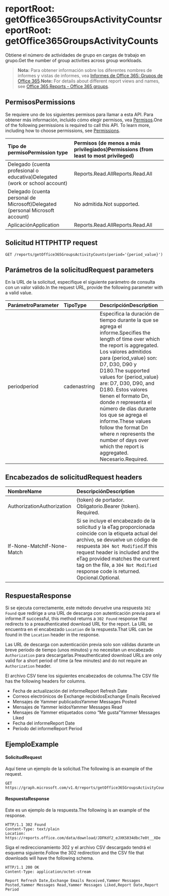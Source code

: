 # <a name="reportroot-getoffice365groupsactivitycounts"></a><span data-ttu-id="473ae-101">reportRoot: getOffice365GroupsActivityCounts</span><span class="sxs-lookup"><span data-stu-id="473ae-101">reportRoot: getOffice365GroupsActivityCounts</span></span>

<span data-ttu-id="473ae-102">Obtiene el número de actividades de grupo en cargas de trabajo en grupo.</span><span class="sxs-lookup"><span data-stu-id="473ae-102">Get the number of group activities across group workloads.</span></span>

> <span data-ttu-id="473ae-103">**Nota:** Para obtener información sobre los diferentes nombres de informes y vistas de informes, vea [Informes de Office 365: Grupos de Office 365](https://support.office.com/client/Office-365-groups-a27f1a99-3557-4f85-9560-a28e3d822a40).</span><span class="sxs-lookup"><span data-stu-id="473ae-103">**Note:** For details about different report views and names, see [Office 365 Reports - Office 365 groups](https://support.office.com/client/Office-365-groups-a27f1a99-3557-4f85-9560-a28e3d822a40).</span></span>

## <a name="permissions"></a><span data-ttu-id="473ae-104">Permisos</span><span class="sxs-lookup"><span data-stu-id="473ae-104">Permissions</span></span>

<span data-ttu-id="473ae-p101">Se requiere uno de los siguientes permisos para llamar a esta API. Para obtener más información, incluido cómo elegir permisos, vea [Permisos](../../../concepts/permissions_reference.md).</span><span class="sxs-lookup"><span data-stu-id="473ae-p101">One of the following permissions is required to call this API. To learn more, including how to choose permissions, see [Permissions](../../../concepts/permissions_reference.md).</span></span>

| <span data-ttu-id="473ae-107">Tipo de permiso</span><span class="sxs-lookup"><span data-stu-id="473ae-107">Permission type</span></span>                        | <span data-ttu-id="473ae-108">Permisos (de menos a más privilegiados)</span><span class="sxs-lookup"><span data-stu-id="473ae-108">Permissions (from least to most privileged)</span></span> |
| :------------------------------------- | :--------------------------------------- |
| <span data-ttu-id="473ae-109">Delegado (cuenta profesional o educativa)</span><span class="sxs-lookup"><span data-stu-id="473ae-109">Delegated (work or school account)</span></span>     | <span data-ttu-id="473ae-110">Reports.Read.All</span><span class="sxs-lookup"><span data-stu-id="473ae-110">Reports.Read.All</span></span>                         |
| <span data-ttu-id="473ae-111">Delegado (cuenta personal de Microsoft)</span><span class="sxs-lookup"><span data-stu-id="473ae-111">Delegated (personal Microsoft account)</span></span> | <span data-ttu-id="473ae-112">No admitida.</span><span class="sxs-lookup"><span data-stu-id="473ae-112">Not supported.</span></span>                           |
| <span data-ttu-id="473ae-113">Aplicación</span><span class="sxs-lookup"><span data-stu-id="473ae-113">Application</span></span>                            | <span data-ttu-id="473ae-114">Reports.Read.All</span><span class="sxs-lookup"><span data-stu-id="473ae-114">Reports.Read.All</span></span>                         |

## <a name="http-request"></a><span data-ttu-id="473ae-115">Solicitud HTTP</span><span class="sxs-lookup"><span data-stu-id="473ae-115">HTTP request</span></span>

<!-- { "blockType": "ignored" } --> 

```http
GET /reports/getOffice365GroupsActivityCounts(period='{period_value}')
```

## <a name="request-parameters"></a><span data-ttu-id="473ae-116">Parámetros de la solicitud</span><span class="sxs-lookup"><span data-stu-id="473ae-116">Request parameters</span></span>

<span data-ttu-id="473ae-117">En la URL de la solicitud, especifique el siguiente parámetro de consulta con un valor válido.</span><span class="sxs-lookup"><span data-stu-id="473ae-117">In the request URL, provide the following parameter with a valid value.</span></span>

| <span data-ttu-id="473ae-118">Parámetro</span><span class="sxs-lookup"><span data-stu-id="473ae-118">Parameter</span></span> | <span data-ttu-id="473ae-119">Tipo</span><span class="sxs-lookup"><span data-stu-id="473ae-119">Type</span></span>   | <span data-ttu-id="473ae-120">Descripción</span><span class="sxs-lookup"><span data-stu-id="473ae-120">Description</span></span>                              |
| :-------- | :----- | :--------------------------------------- |
| <span data-ttu-id="473ae-121">period</span><span class="sxs-lookup"><span data-stu-id="473ae-121">period</span></span>    | <span data-ttu-id="473ae-122">cadena</span><span class="sxs-lookup"><span data-stu-id="473ae-122">string</span></span> | <span data-ttu-id="473ae-123">Especifica la duración de tiempo durante la que se agrega el informe.</span><span class="sxs-lookup"><span data-stu-id="473ae-123">Specifies the length of time over which the report is aggregated.</span></span> <span data-ttu-id="473ae-124">Los valores admitidos para {period_value} son: D7, D30, D90 y D180.</span><span class="sxs-lookup"><span data-stu-id="473ae-124">The supported values for {period_value} are: D7, D30, D90, and D180.</span></span> <span data-ttu-id="473ae-125">Estos valores tienen el formato D*n*, donde *n* representa el número de días durante los que se agrega el informe.</span><span class="sxs-lookup"><span data-stu-id="473ae-125">These values follow the format D*n* where *n* represents the number of days over which the report is aggregated.</span></span> <span data-ttu-id="473ae-126">Necesario.</span><span class="sxs-lookup"><span data-stu-id="473ae-126">Required.</span></span> |

## <a name="request-headers"></a><span data-ttu-id="473ae-127">Encabezados de solicitud</span><span class="sxs-lookup"><span data-stu-id="473ae-127">Request headers</span></span>

| <span data-ttu-id="473ae-128">Nombre</span><span class="sxs-lookup"><span data-stu-id="473ae-128">Name</span></span>          | <span data-ttu-id="473ae-129">Descripción</span><span class="sxs-lookup"><span data-stu-id="473ae-129">Description</span></span>                              |
| :------------ | :--------------------------------------- |
| <span data-ttu-id="473ae-130">Authorization</span><span class="sxs-lookup"><span data-stu-id="473ae-130">Authorization</span></span> | <span data-ttu-id="473ae-p103">{token} de portador. Obligatorio.</span><span class="sxs-lookup"><span data-stu-id="473ae-p103">Bearer {token}. Required.</span></span>                |
| <span data-ttu-id="473ae-133">If-None-Match</span><span class="sxs-lookup"><span data-stu-id="473ae-133">If-None-Match</span></span> | <span data-ttu-id="473ae-134">Si se incluye el encabezado de la solicitud y la eTag proporcionada coincide con la etiqueta actual del archivo, se devuelve un código de respuesta `304 Not Modified`.</span><span class="sxs-lookup"><span data-stu-id="473ae-134">If this request header is included and the eTag provided matches the current tag on the file, a `304 Not Modified` response code is returned.</span></span> <span data-ttu-id="473ae-135">Opcional.</span><span class="sxs-lookup"><span data-stu-id="473ae-135">Optional.</span></span> |

## <a name="response"></a><span data-ttu-id="473ae-136">Respuesta</span><span class="sxs-lookup"><span data-stu-id="473ae-136">Response</span></span>

<span data-ttu-id="473ae-137">Si se ejecuta correctamente, este método devuelve una respuesta `302 Found` que redirige a una URL de descarga con autenticación previa para el informe.</span><span class="sxs-lookup"><span data-stu-id="473ae-137">If successful, this method returns a `302 Found` response that redirects to a preauthenticated download URL for the report.</span></span> <span data-ttu-id="473ae-138">La URL se encuentra en el encabezado `Location` de la respuesta.</span><span class="sxs-lookup"><span data-stu-id="473ae-138">That URL can be found in the `Location` header in the response.</span></span>

<span data-ttu-id="473ae-139">Las URL de descarga con autenticación previa solo son válidas durante un breve período de tiempo (unos minutos) y no necesitan un encabezado `Authorization` para descargarlas.</span><span class="sxs-lookup"><span data-stu-id="473ae-139">Preauthenticated download URLs are only valid for a short period of time (a few minutes) and do not require an `Authorization` header.</span></span>

<span data-ttu-id="473ae-140">El archivo CSV tiene los siguientes encabezados de columna.</span><span class="sxs-lookup"><span data-stu-id="473ae-140">The CSV file has the following headers for columns.</span></span>

- <span data-ttu-id="473ae-141">Fecha de actualización del informe</span><span class="sxs-lookup"><span data-stu-id="473ae-141">Report Refresh Date</span></span>
- <span data-ttu-id="473ae-142">Correos electrónicos de Exchange recibidos</span><span class="sxs-lookup"><span data-stu-id="473ae-142">Exchange Emails Received</span></span>
- <span data-ttu-id="473ae-143">Mensajes de Yammer publicados</span><span class="sxs-lookup"><span data-stu-id="473ae-143">Yammer Messages Posted</span></span>
- <span data-ttu-id="473ae-144">Mensajes de Yammer leídos</span><span class="sxs-lookup"><span data-stu-id="473ae-144">Yammer Messages Read</span></span>
- <span data-ttu-id="473ae-145">Mensajes de Yammer etiquetados como “Me gusta”</span><span class="sxs-lookup"><span data-stu-id="473ae-145">Yammer Messages Liked</span></span>
- <span data-ttu-id="473ae-146">Fecha del informe</span><span class="sxs-lookup"><span data-stu-id="473ae-146">Report Date</span></span>
- <span data-ttu-id="473ae-147">Período del informe</span><span class="sxs-lookup"><span data-stu-id="473ae-147">Report Period</span></span>

## <a name="example"></a><span data-ttu-id="473ae-148">Ejemplo</span><span class="sxs-lookup"><span data-stu-id="473ae-148">Example</span></span>

#### <a name="request"></a><span data-ttu-id="473ae-149">Solicitud</span><span class="sxs-lookup"><span data-stu-id="473ae-149">Request</span></span>

<span data-ttu-id="473ae-150">Aquí tiene un ejemplo de la solicitud.</span><span class="sxs-lookup"><span data-stu-id="473ae-150">The following is an example of the request.</span></span>

<!--{
  "blockType": "request",
  "isComposable": true,
  "name": "reportroot_getoffice365groupsactivitycounts"
}-->

```http
GET https://graph.microsoft.com/v1.0/reports/getOffice365GroupsActivityCounts(period='D7')
```

#### <a name="response"></a><span data-ttu-id="473ae-151">Respuesta</span><span class="sxs-lookup"><span data-stu-id="473ae-151">Response</span></span>

<span data-ttu-id="473ae-152">Este es un ejemplo de la respuesta.</span><span class="sxs-lookup"><span data-stu-id="473ae-152">The following is an example of the response.</span></span>

<!-- {
  "blockType": "response",
  "truncated": true,
  "@odata.type": "microsoft.graph.report"
} -->

```http
HTTP/1.1 302 Found
Content-Type: text/plain
Location: https://reports.office.com/data/download/JDFKdf2_eJXKS034dbc7e0t__XDe
```

<span data-ttu-id="473ae-153">Siga el redireccionamiento 302 y el archivo CSV descargado tendrá el esquema siguiente.</span><span class="sxs-lookup"><span data-stu-id="473ae-153">Follow the 302 redirection and the CSV file that downloads will have the following schema.</span></span>

<!-- { "blockType": "ignored" } --> 

```http
HTTP/1.1 200 OK
Content-Type: application/octet-stream

Report Refresh Date,Exchange Emails Received,Yammer Messages Posted,Yammer Messages Read,Yammer Messages Liked,Report Date,Report Period
```
